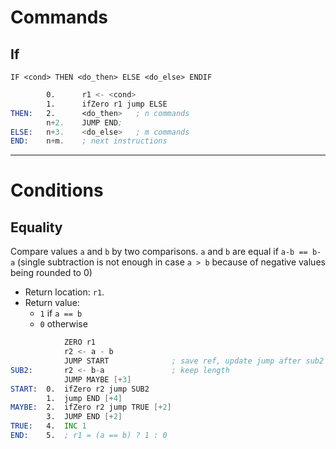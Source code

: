 # Commands

## If

`IF <cond> THEN <do_then> ELSE <do_else> ENDIF`

```asm
        0.      r1 <- <cond>
        1.      ifZero r1 jump ELSE
THEN:   2.      <do_then>   ; n commands
        n+2.    JUMP END;
ELSE:   n+3.    <do_else>   ; m commands
END:    n+m.    ; next instructions
```

------------

# Conditions

## Equality

Compare values `a` and `b` by two comparisons.
`a` and `b` are equal if `a-b == b-a` (single subtraction is not enough in case `a > b` because of negative values being rounded to 0)
* Return location: `r1`.
* Return value:
    - `1` if `a == b`
    - `0` otherwise
```asm
            ZERO r1
            r2 <- a - b
            JUMP START              ; save ref, update jump after sub2
SUB2:       r2 <- b-a               ; keep length
            JUMP MAYBE [+3]
START:  0.  ifZero r2 jump SUB2
        1.  jump END [+4]
MAYBE:  2.  ifZero r2 jump TRUE [+2]
        3.  JUMP END [+2]
TRUE:   4.  INC 1
END:    5.  ; r1 = (a == b) ? 1 : 0
```
